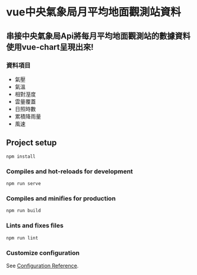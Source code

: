 # vue中央氣象局月平均地面觀測站資料

## 串接中央氣象局Api將每月平均地面觀測站的數據資料使用vue-chart呈現出來!

### 資料項目
* 氣壓
* 氣溫
* 相對溼度
* 雲量覆蓋
* 日照時數
* 累積降雨量
* 風速

## Project setup
```
npm install
```

### Compiles and hot-reloads for development
```
npm run serve
```

### Compiles and minifies for production
```
npm run build
```

### Lints and fixes files
```
npm run lint
```

### Customize configuration
See [Configuration Reference](https://cli.vuejs.org/config/).

